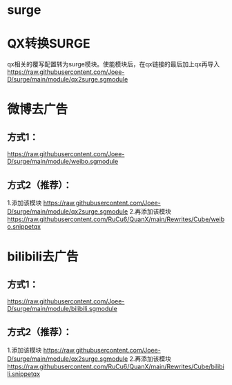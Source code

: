 # surge
# QX转换SURGE
qx相关的覆写配置转为surge模块。使能模块后，在qx链接的最后加上qx再导入
https://raw.githubusercontent.com/Joee-D/surge/main/module/qx2surge.sgmodule
# 微博去广告
## 方式1：
https://raw.githubusercontent.com/Joee-D/surge/main/module/weibo.sgmodule
## 方式2（推荐）：
1.添加该模块
https://raw.githubusercontent.com/Joee-D/surge/main/module/qx2surge.sgmodule
2.再添加该模块
https://raw.githubusercontent.com/RuCu6/QuanX/main/Rewrites/Cube/weibo.snippetqx
# bilibili去广告
## 方式1：
https://raw.githubusercontent.com/Joee-D/surge/main/module/bilibili.sgmodule
## 方式2（推荐）：
1.添加该模块
https://raw.githubusercontent.com/Joee-D/surge/main/module/qx2surge.sgmodule
2.再添加该模块
https://raw.githubusercontent.com/RuCu6/QuanX/main/Rewrites/Cube/bilibili.snippetqx
